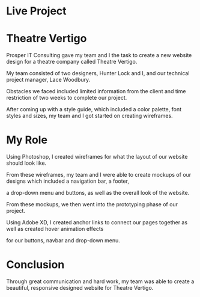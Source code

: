 # Live Project




# Theatre Vertigo 

Prosper IT Consulting gave my team and I the task to create a new website design for a theatre company called Theatre Vertigo. 

My team consisted of two designers, Hunter Lock and  I, and our technical project manager, Lace Woodbury. 

Obstacles we faced included limited information from the client and time restriction of two weeks to complete our project. 

After coming up with a style guide, which included a color palette, font styles and sizes, my team and I got started on creating wireframes.

# My Role

Using Photoshop, I created wireframes for what the layout of our website should look like. 

From these wireframes, my team and I were able to create mockups of our designs which included a navigation bar, a footer, 

a drop-down menu and buttons, as well as the overall look of the website. 

From these mockups, we then went into the prototyping phase of our project. 

Using Adobe XD, I created anchor links to connect our pages together as well as created hover animation effects

for our buttons, navbar and drop-down menu. 

# Conclusion

Through great communication and hard work, my team was able to create a beautiful, responsive designed website for Theatre Vertigo. 
